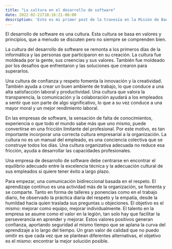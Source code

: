 ```yaml
---
title: "La cultura en el desarrollo de software"
date: 2022-02-21T18:16:21-06:00
description: 'Este es mi primer post de la travesía en la Misión de Backend con Node JS de Launch X.'
---
```


El desarrollo de software es una cultura. Esta cultura se basa en valores y principios, que a menudo se discuten pero no siempre se comprenden bien.

La cultura del desarrollo de software se remonta a los primeros días de la informática y las personas que participaron en su creación. La cultura fue moldeada por la gente, sus creencias y sus valores. También fue moldeado por los desafíos que enfrentaron y las soluciones que crearon para superarlos.

Una cultura de confianza y respeto fomenta la innovación y la creatividad. También ayuda a crear un buen ambiente de trabajo, lo que conduce a una alta satisfacción laboral y productividad. Una cultura que valora la transparencia, la comunicación y la colaboración ayudará a los empleados a sentir que son parte de algo significativo, lo que a su vez conduce a una mayor moral y un mejor rendimiento laboral.

En las empresas de software, la sensación de falta de conocimientos, experiencia o que todo el mundo sabe más que uno mismo, puede convertirse en una fricción limitante del profesional. Por este motivo, es tan importante incorporar una correcta cultura empresarial a la organización. La cultura no es un manual del empleado, es una conciencia colectiva que se construye todos los días. Una cultura organizativa adecuada no reduce esa fricción, ayuda a desarrollar las capacidades profesionales.

Una empresa de desarrollo de software debe centrarse en encontrar el equilibrio adecuado entre la excelencia técnica y la adecuación cultural de sus empleados si quiere tener éxito a largo plazo.

Para empezar, una comunicación bidireccional basada en el respeto. El aprendizaje continuo es una actividad más de la organización, se fomenta y se comparte. Tanto en forma de talleres y ponencias como en el trabajo diario, he observado la práctica diaria del respeto y la empatía, desde la humildad hacia quien traslada sus preguntas u objeciones. El objetivo es el mismo: mejorar como equipo, mejorar individualmente. El talento en la empresa se asume como el valor en la legión, tan solo hay que facilitar la perseverancia en aprender y mejorar. Estos valores positivos generan confianza, aportando seguridad al mismo tiempo que se aplana la curva del aprendizaje a lo largo del tiempo. Un gran valor de calidad que no puedo omitir es que cada vez que se plantean diferentes alternativas, el objetivo es el mismo: encontrar la mejor solución posible.
